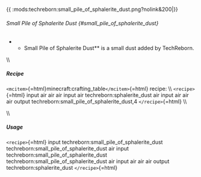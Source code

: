 {{ :mods:techreborn:small_pile_of_sphalerite_dust.png?nolink&200\|}}

###### Small Pile of Sphalerite Dust {#small_pile_of_sphalerite_dust}

-   -   Small Pile of Sphalerite Dust\*\* is a small dust added by
        TechReborn.

\\\\

##### Recipe

`<mcitem>`{=html}minecraft:crafting_table`</mcitem>`{=html} recipe: \\\\
`<recipe>`{=html} input air air air input air techreborn:sphalerite_dust
air input air air air output techreborn:small_pile_of_sphalerite_dust,4
`</recipe>`{=html} \\\\

\\\\

##### Usage

`<recipe>`{=html} input techreborn:small_pile_of_sphalerite_dust
techreborn:small_pile_of_sphalerite_dust air input
techreborn:small_pile_of_sphalerite_dust
techreborn:small_pile_of_sphalerite_dust air input air air air output
techreborn:sphalerite_dust `</recipe>`{=html}
